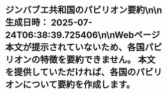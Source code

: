 # ジンバブエ共和国のパビリオン要約\n\n**生成日時：** 2025-07-24T06:38:39.725406\n\nWebページ本文が提示されていないため、各国パビリオンの特徴を要約できません。  本文を提供していただければ、各国のパビリオンについて要約を作成します。
